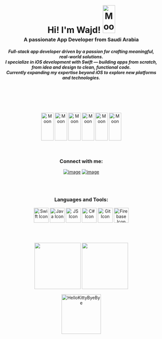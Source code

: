 <h1 align="center" style="margin-bottom: 0;">
  Hi! I'm Wajd! 
  <img src="https://cdn3.emoji.gg/emojis/55926-butterfly.gif" width="40px" height="90px" alt="Moon">
</h1>

<h3 align="center" style="margin-top: 4px;">
  A passionate App Developer from Saudi Arabia
</h3>


<h5 align="center">
  Full-stack app developer driven by a passion for crafting meaningful, real-world solutions.<br>
  I specialize in iOS development with Swift — building apps from scratch, from idea and design to clean, functional code.<br>
  Currently expanding my expertise beyond iOS to explore new platforms and technologies.
</h5>

<br>
<br>
<br>
<br>
<p align="center">
<img src="https://cdn3.emoji.gg/emojis/77776-smallpinkflower.gif" width="40px" height="90px" alt="Moon">
<img src="https://cdn3.emoji.gg/emojis/77776-smallpinkflower.gif" width="40px" height="90px" alt="Moon">
<img src="https://cdn3.emoji.gg/emojis/77776-smallpinkflower.gif" width="40px" height="90px" alt="Moon">
<img src="https://cdn3.emoji.gg/emojis/77776-smallpinkflower.gif" width="40px" height="90px" alt="Moon">
<img src="https://cdn3.emoji.gg/emojis/77776-smallpinkflower.gif" width="40px" height="90px" alt="Moon">
<img src="https://cdn3.emoji.gg/emojis/77776-smallpinkflower.gif" width="40px" height="90px" alt="Moon">
  </p>
  
<br>


<h3 align="center">Connect with me:</h3>
<div align="center">

[![image](https://img.shields.io/badge/LinkedIn-ff69b4?style=for-the-badge&logo=linkedin&logoColor=white)](https://www.linkedin.com/in/wajd-abdullah-382b071a4?utm_source=share&utm_campaign=share_via&utm_content=profile&utm_medium=ios_app)
[![image](https://img.shields.io/badge/Gmail-ff69b4?style=for-the-badge&logo=gmail&logoColor=white)](mailto:wajdmanssur@gmail.com)
  
</div>

<br>
<br>
  
<h3 align="center">Languages and Tools:</h3>

<p align="center">
  <img src="https://skills.syvixor.com/api/icons?i=swift" width="48" alt="Swift Icon">
  <img src="https://skills.syvixor.com/api/icons?i=java" width="48" alt="Java Icon">
  <img src="https://skills.syvixor.com/api/icons?i=javascript" width="48" alt="JS Icon">
  <img src="https://skills.syvixor.com/api/icons?i=csharp" width="48" alt="C# Icon">
  <img src="https://skills.syvixor.com/api/icons?i=git" width="48" alt="Git Icon">
  <img src="https://skills.syvixor.com/api/icons?i=firebase" width="48" alt="Firebase Icon">
</p>


<br>
<br>

<p align= "center">
  <img height= "150" src="https://github-readme-stats.vercel.app/api?username=WajdAlmansor&theme=react&show_icons=true&include_all_commits=true" />
  <img height= "150" src="https://github-readme-stats.vercel.app/api/top-langs/?username=WajdAlmansor&theme=react&layout=compact" />
</p>

<p align= "center">
  <a href="https://cdn3.emoji.gg/emojis/9259-pawbye.gif"><img src="https://cdn3.emoji.gg/emojis/9259-pawbye.gif" width="128px" height="128px" alt="HelloKittyByeBye"></a>
</p>
